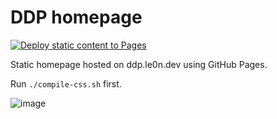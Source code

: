 # DDP homepage
[![Deploy static content to Pages](https://github.com/DDP-Projekt/DDP-Projekt.github.io/actions/workflows/static.yml/badge.svg)](https://github.com/DDP-Projekt/DDP-Projekt.github.io/actions/workflows/static.yml)

Static homepage hosted on ddp.le0n.dev using GitHub Pages.

Run `./compile-css.sh` first.

![image](https://github.com/DDP-Projekt/DDP-Projekt.github.io/assets/26361108/f8653be0-e412-4e23-a6d0-dd3e75d820a5)
